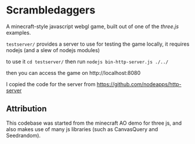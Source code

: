 Scrambledaggers
=============

A minecraft-style javascript webgl game, built out of one of the *three.js* examples.

`testserver/` provides a server to use for testing the game locally, it requires nodejs (and a slew of nodejs modules)

to use it `cd testserver/` then run `nodejs bin-http-server.js ./../`

then you can access the game on http://localhost:8080

I copied the code for the server from https://github.com/nodeapps/http-server


## Attribution

This codebase was started from the minecraft AO demo for three js, and also
makes use of many js libraries (such as CanvasQuery and Seedrandom).
